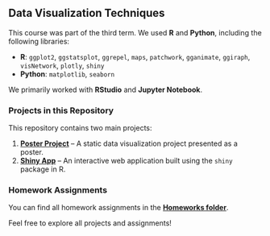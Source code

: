 ## Data Visualization Techniques

This course was part of the third term. We used **R** and **Python**, including the following libraries:  

- **R**: `ggplot2`, `ggstatsplot`, `ggrepel`, `maps`, `patchwork`, `gganimate`, `ggiraph`, `visNetwork`, `plotly`, `shiny`  
- **Python**: `matplotlib`, `seaborn`  

We primarily worked with **RStudio** and **Jupyter Notebook**.  

### Projects in this Repository  

This repository contains two main projects:  

1. **[Poster Project](https://github.com/zielinskim04/DataVisualisationTechniques/tree/main/project_1)** – A static data visualization project presented as a poster.  
2. **[Shiny App](https://github.com/zielinskim04/DataVisualisationTechniques/tree/main/project_2)** – An interactive web application built using the `shiny` package in R.  

### Homework Assignments  

You can find all homework assignments in the **[Homeworks folder](https://github.com/zielinskim04/DataVisualisationTechniques/tree/main/homeworks_2024)**.  

Feel free to explore all projects and assignments! 

